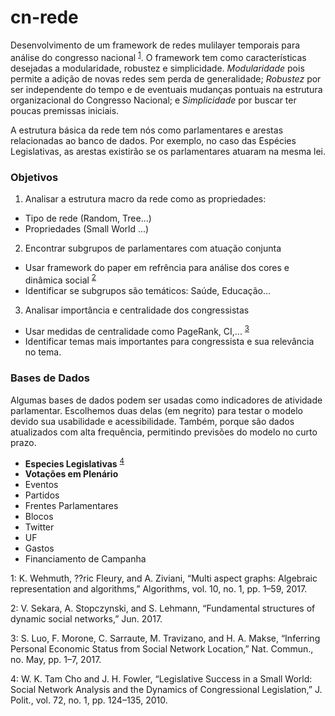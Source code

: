 # cn-rede

Desenvolvimento de um framework de redes mulilayer temporais para análise do congresso nacional <sup>[1](#myfootnote1)</sup>. O framework tem como características desejadas a modularidade, robustez e simplicidade. *Modularidade* pois permite a adição de novas redes sem perda de generalidade; *Robustez* por ser independente do tempo e de eventuais mudanças pontuais na estrutura organizacional do Congresso Nacional; e *Simplicidade* por buscar ter poucas premissas iniciais. 

A estrutura básica da rede tem nós como parlamentares e arestas relacionadas ao banco de dados. Por exemplo, no caso das Espécies Legislativas, as arestas existirão se os parlamentares atuaram na mesma lei.

### Objetivos

1. Analisar a estrutura macro da rede como as propriedades:
  - Tipo de rede (Random, Tree...)
  - Propriedades (Small World ...)
2. Encontrar subgrupos de parlamentares com atuação conjunta
  - Usar framework do paper em refrência para análise dos cores e dinâmica social <sup>[2](#myfootnote2)</sup>
  - Identificar se subgrupos são temáticos: Saúde, Educação...
3. Analisar importância e centralidade dos congressistas
  - Usar medidas de centralidade como PageRank, CI,... <sup>[3](#myfootnote3)</sup>
  - Identificar temas mais importantes para congressista e sua relevância no tema.
 
### Bases de Dados 

Algumas bases de dados podem ser usadas como indicadores de atividade parlamentar. Escolhemos duas delas (em negrito) para testar o modelo devido sua usabilidade e acessibilidade. Também, porque são dados atualizados com alta frequência, permitindo previsões do modelo no curto prazo.

- **Especies Legislativas** <sup>[4](#myfootnote4)</sup>
- **Votações em Plenário**
- Eventos
- Partidos
- Frentes Parlamentares
- Blocos
- Twitter
- UF
- Gastos
- Financiamento de Campanha
  

<a name="myfootnote1">1</a>: K. Wehmuth, ??ric Fleury, and A. Ziviani, “Multi aspect graphs: Algebraic representation and algorithms,” Algorithms, vol. 10, no. 1, pp. 1–59, 2017.

<a name="myfootnote2">2</a>: V. Sekara, A. Stopczynski, and S. Lehmann, “Fundamental structures of dynamic social networks,” Jun. 2017.

<a name="myfootnote3">3</a>: S. Luo, F. Morone, C. Sarraute, M. Travizano, and H. A. Makse, “Inferring Personal Economic Status from Social Network Location,” Nat. Commun., no. May, pp. 1–7, 2017.

<a name="myfootnote4">4</a>: W. K. Tam Cho and J. H. Fowler, “Legislative Success in a Small World: Social Network Analysis and the Dynamics of Congressional Legislation,” J. Polit., vol. 72, no. 1, pp. 124–135, 2010.
